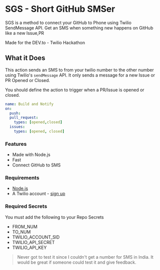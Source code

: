# SGS - Short GitHub SMSer
SGS is a method to connect your GitHub to Phone using Twilio SendMessage API. Get an SMS when something new happens on GitHub like a new Issue,PR

Made for the DEV.to - Twilio Hackathon

## What it Does
This action sends an SMS to from your twilio number to the other number using Twilio's `sendMessage` API. It only sends a message for a new Issue or PR Opened or Closed.

You should define the action to trigger when a PR/Issue is opened or closed. 
```yml
name: Build and Notify
on:
  push:
  pull_request:
    types: [opened,closed]
  issues:
    types: [opened, closed]
```

### Features
- Made with Node.js
- Fast
- Connect GitHub to SMS

### Requirements

- [Node.js](https://nodejs.org/)
- A Twilio account - [sign up](https://www.twilio.com/try-twilio)

### Required Secrets
You must add the following to your Repo Secrets
- FROM_NUM
- TO_NUM
- TWILIO_ACCOUNT_SID
- TWILIO_API_SECRET
- TWILIO_API_KEY

> Never got to test it since I couldn't get a number for SMS in India. It would be great if someone could test it and give feedback.